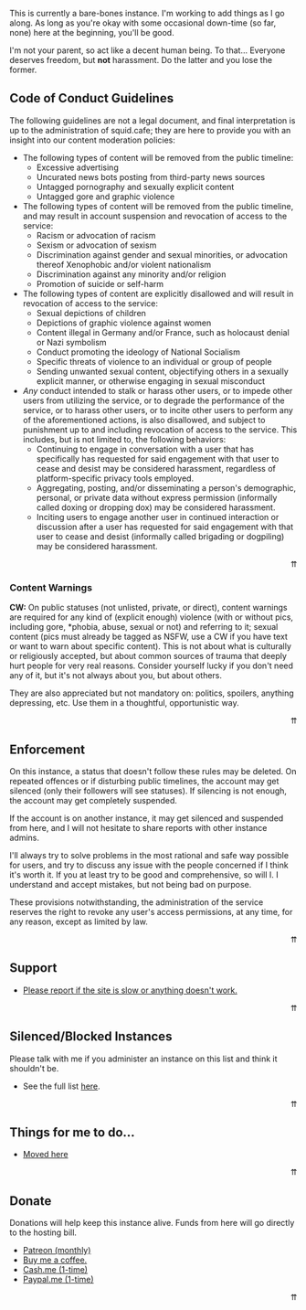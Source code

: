 <a name="top"></a>

This is currently a bare-bones instance. I'm working to add things as I go along. As long as you're okay with some occasional down-time (so far, none) here at the beginning, you'll be good.

I'm not your parent, so act like a decent human being. To that... Everyone deserves freedom, but **not** harassment. Do the latter and you lose the former.

<!--TOC --> 

## Code of Conduct Guidelines
	
The following guidelines are not a legal document, and final interpretation is up to the administration of squid.cafe; they are here to provide you with an insight into our content moderation policies:

* The following types of content will be removed from the public timeline:
	* Excessive advertising
	* Uncurated news bots posting from third-party news sources
	* Untagged pornography and sexually explicit content
	* Untagged gore and graphic violence
* The following types of content will be removed from the public timeline, and may result in account suspension and revocation of access to the service:
	* Racism or advocation of racism
	* Sexism or advocation of sexism
	* Discrimination against gender and sexual minorities, or advocation thereof Xenophobic and/or violent nationalism
	* Discrimination against any minority and/or religion
	* Promotion of suicide or self-harm
* The following types of content are explicitly disallowed and will result in revocation of access to the service:
	* Sexual depictions of children
	* Depictions of graphic violence against women
	* Content illegal in Germany and/or France, such as holocaust denial or Nazi symbolism
	* Conduct promoting the ideology of National Socialism
	* Specific threats of violence to an individual or group of people
	* Sending unwanted sexual content, objectifying others in a sexually explicit manner, or otherwise engaging in sexual misconduct
* _Any_ conduct intended to stalk or harass other users, or to impede other users from utilizing the service, or to degrade the performance of the service, or to harass other users, or to incite other users to perform any of the aforementioned actions, is also disallowed, and subject to punishment up to and including revocation of access to the service. This includes, but is not limited to, the following behaviors:
 	* Continuing to engage in conversation with a user that has specifically has requested for said engagement with that user to cease and desist may be considered harassment, regardless of platform-specific privacy tools employed.</li>
	* Aggregating, posting, and/or disseminating a person's demographic, personal, or private data without express permission (informally called doxing or dropping dox) may be considered harassment.</li>
	* Inciting users to engage another user in continued interaction or discussion after a user has requested for said engagement with that user to cease and desist (informally called brigading or dogpiling) may be considered harassment.</li>

<div style="text-align:right;">
<a style="text-decoration: none;" href="#top">&uuarr;</a>
</div>

### Content Warnings
**CW:** On public statuses (not unlisted, private, or direct), content warnings are required for any kind of (explicit enough) violence (with or without pics, including gore, *phobia, abuse, sexual or not) and referring to it; sexual content (pics must already be tagged as NSFW, use a CW if you have text or want to warn about specific content). This is not about what is culturally or religiously accepted, but about common sources of trauma that deeply hurt people for very real reasons. Consider yourself lucky if you don't need any of it, but it's not always about you, but about others.</p>

They are also appreciated but not mandatory on: politics, spoilers, anything depressing, etc. Use them in a thoughtful, opportunistic way.

<div style="text-align:right;">
<a style="text-decoration: none;" href="#top">&uuarr;</a>
</div>

## Enforcement
	
On this instance, a status that doesn't follow these rules may be deleted. On repeated offences or if disturbing public timelines, the account may get silenced (only their followers will see statuses). If silencing is not enough, the account may get completely suspended.
	
If the account is on another instance, it may get silenced and suspended from here, and I will not hesitate to share reports with other instance admins.
	
I'll always try to solve problems in the most rational and safe way possible for users, and try to discuss any issue with the people concerned if I think it's worth it. If you at least try to be good and comprehensive, so will I. I understand and accept mistakes, but not being bad on purpose.
	
These provisions notwithstanding, the administration of the service reserves the right to revoke any user's access permissions, at any time, for any reason, except as limited by law.
	
<div style="text-align:right;">
<a style="text-decoration: none;" href="#top">&uuarr;</a>
</div>

## Support 
	
* [Please report if the site is slow or anything doesn't work.](https://github.com/chigh/squid_cafe/issues)

<div style="text-align:right;">
<a style="text-decoration: none;" href="#top">&uuarr;</a>
</div>

## Silenced/Blocked Instances

Please talk with me if you administer an instance on this list and think it shouldn't be.

* See the full list [here](https://github.com/chigh/squid_cafe/tree/master/blocked-instances).

<div style="text-align:right;">
<a style="text-decoration: none;" href="#top">&uuarr;</a>
</div>

## Things for me to do...

* [Moved here](https://github.com/chigh/squid_cafe/blob/master/To-Do.md)

<div style="text-align:right;">
<a style="text-decoration: none;" href="#top">&uuarr;</a>
</div>

## Donate

Donations will help keep this instance alive. Funds from here will go directly to the hosting bill.</p>

* [Patreon (monthly)](https://patreon.com/chigh)
* [Buy me a coffee.](https://ko-fi.com/squidcafe)
* [Cash.me (1-time)](https://cash.me/tchigh)
* [Paypal.me (1-time)](https://paypal.me/chigh)

<div style="text-align:right;">
<a style="text-decoration: none;" href="#top">&uuarr;</a>
</div>
